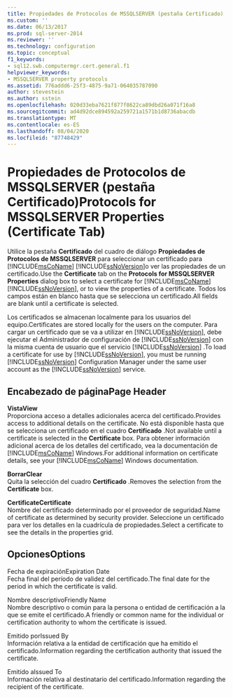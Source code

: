 ```yaml
---
title: Propiedades de Protocolos de MSSQLSERVER (pestaña Certificado) | Microsoft Docs
ms.custom: ''
ms.date: 06/13/2017
ms.prod: sql-server-2014
ms.reviewer: ''
ms.technology: configuration
ms.topic: conceptual
f1_keywords:
- sql12.swb.computermgr.cert.general.f1
helpviewer_keywords:
- MSSQLSERVER property protocols
ms.assetid: 776addd6-25f3-4875-9a71-064035787090
author: stevestein
ms.author: sstein
ms.openlocfilehash: 020d33eba7621f877f8622ca89dbd26a071f16a8
ms.sourcegitcommit: ad4d92dce894592a259721a1571b1d8736abacdb
ms.translationtype: MT
ms.contentlocale: es-ES
ms.lasthandoff: 08/04/2020
ms.locfileid: "87748429"
---
```

# <a name="protocols-for-mssqlserver-properties-certificate-tab"></a><span data-ttu-id="90d3a-102">Propiedades de Protocolos de MSSQLSERVER (pestaña Certificado)</span><span class="sxs-lookup"><span data-stu-id="90d3a-102">Protocols for MSSQLSERVER Properties (Certificate Tab)</span></span>
  <span data-ttu-id="90d3a-103">Utilice la pestaña **Certificado** del cuadro de diálogo **Propiedades de Protocolos de MSSQLSERVER** para seleccionar un certificado para [!INCLUDE[msCoName](../../includes/msconame-md.md)] [!INCLUDE[ssNoVersion](../../includes/ssnoversion-md.md)]o ver las propiedades de un certificado.</span><span class="sxs-lookup"><span data-stu-id="90d3a-103">Use the **Certificate** tab on the **Protocols for MSSQLSERVER Properties** dialog box to select a certificate for [!INCLUDE[msCoName](../../includes/msconame-md.md)] [!INCLUDE[ssNoVersion](../../includes/ssnoversion-md.md)], or to view the properties of a certificate.</span></span> <span data-ttu-id="90d3a-104">Todos los campos están en blanco hasta que se selecciona un certificado.</span><span class="sxs-lookup"><span data-stu-id="90d3a-104">All fields are blank until a certificate is selected.</span></span>  
  
 <span data-ttu-id="90d3a-105">Los certificados se almacenan localmente para los usuarios del equipo.</span><span class="sxs-lookup"><span data-stu-id="90d3a-105">Certificates are stored locally for the users on the computer.</span></span> <span data-ttu-id="90d3a-106">Para cargar un certificado que se va a utilizar en [!INCLUDE[ssNoVersion](../../includes/ssnoversion-md.md)], debe ejecutar el Administrador de configuración de [!INCLUDE[ssNoVersion](../../includes/ssnoversion-md.md)] con la misma cuenta de usuario que el servicio [!INCLUDE[ssNoVersion](../../includes/ssnoversion-md.md)] .</span><span class="sxs-lookup"><span data-stu-id="90d3a-106">To load a certificate for use by [!INCLUDE[ssNoVersion](../../includes/ssnoversion-md.md)], you must be running [!INCLUDE[ssNoVersion](../../includes/ssnoversion-md.md)] Configuration Manager under the same user account as the [!INCLUDE[ssNoVersion](../../includes/ssnoversion-md.md)] service.</span></span>  
  
## <a name="page-header"></a><span data-ttu-id="90d3a-107">Encabezado de página</span><span class="sxs-lookup"><span data-stu-id="90d3a-107">Page Header</span></span>  
 <span data-ttu-id="90d3a-108">**Vista**</span><span class="sxs-lookup"><span data-stu-id="90d3a-108">**View**</span></span>  
 <span data-ttu-id="90d3a-109">Proporciona acceso a detalles adicionales acerca del certificado.</span><span class="sxs-lookup"><span data-stu-id="90d3a-109">Provides access to additional details on the certificate.</span></span> <span data-ttu-id="90d3a-110">No está disponible hasta que se selecciona un certificado en el cuadro **Certificado** .</span><span class="sxs-lookup"><span data-stu-id="90d3a-110">Not available until a certificate is selected in the **Certificate** box.</span></span> <span data-ttu-id="90d3a-111">Para obtener información adicional acerca de los detalles del certificado, vea la documentación de [!INCLUDE[msCoName](../../includes/msconame-md.md)] Windows.</span><span class="sxs-lookup"><span data-stu-id="90d3a-111">For additional information on certificate details, see your [!INCLUDE[msCoName](../../includes/msconame-md.md)] Windows documentation.</span></span>  
  
 <span data-ttu-id="90d3a-112">**Borrar**</span><span class="sxs-lookup"><span data-stu-id="90d3a-112">**Clear**</span></span>  
 <span data-ttu-id="90d3a-113">Quita la selección del cuadro **Certificado** .</span><span class="sxs-lookup"><span data-stu-id="90d3a-113">Removes the selection from the **Certificate** box.</span></span>  
  
 <span data-ttu-id="90d3a-114">**Certificate**</span><span class="sxs-lookup"><span data-stu-id="90d3a-114">**Certificate**</span></span>  
 <span data-ttu-id="90d3a-115">Nombre del certificado determinado por el proveedor de seguridad.</span><span class="sxs-lookup"><span data-stu-id="90d3a-115">Name of certificate as determined by security provider.</span></span> <span data-ttu-id="90d3a-116">Seleccione un certificado para ver los detalles en la cuadrícula de propiedades.</span><span class="sxs-lookup"><span data-stu-id="90d3a-116">Select a certificate to see the details in the properties grid.</span></span>  
  
## <a name="options"></a><span data-ttu-id="90d3a-117">Opciones</span><span class="sxs-lookup"><span data-stu-id="90d3a-117">Options</span></span>  
 <span data-ttu-id="90d3a-118">Fecha de expiración</span><span class="sxs-lookup"><span data-stu-id="90d3a-118">Expiration Date</span></span>  
 <span data-ttu-id="90d3a-119">Fecha final del período de validez del certificado.</span><span class="sxs-lookup"><span data-stu-id="90d3a-119">The final date for the period in which the certificate is valid.</span></span>  
  
 <span data-ttu-id="90d3a-120">Nombre descriptivo</span><span class="sxs-lookup"><span data-stu-id="90d3a-120">Friendly Name</span></span>  
 <span data-ttu-id="90d3a-121">Nombre descriptivo o común para la persona o entidad de certificación a la que se emite el certificado.</span><span class="sxs-lookup"><span data-stu-id="90d3a-121">A friendly or common name for the individual or certification authority to whom the certificate is issued.</span></span>  
  
 <span data-ttu-id="90d3a-122">Emitido por</span><span class="sxs-lookup"><span data-stu-id="90d3a-122">Issued By</span></span>  
 <span data-ttu-id="90d3a-123">Información relativa a la entidad de certificación que ha emitido el certificado.</span><span class="sxs-lookup"><span data-stu-id="90d3a-123">Information regarding the certification authority that issued the certificate.</span></span>  
  
 <span data-ttu-id="90d3a-124">Emitido a</span><span class="sxs-lookup"><span data-stu-id="90d3a-124">Issued To</span></span>  
 <span data-ttu-id="90d3a-125">Información relativa al destinatario del certificado.</span><span class="sxs-lookup"><span data-stu-id="90d3a-125">Information regarding the recipient of the certificate.</span></span>  
  
  
